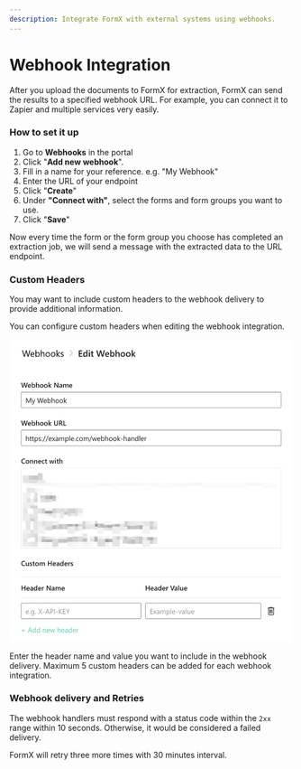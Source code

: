 ```yaml
---
description: Integrate FormX with external systems using webhooks.
---
```


# Webhook Integration

After you upload the documents to FormX for extraction, FormX can send the results to a specified webhook URL. For example, you can connect it to Zapier and multiple services very easily.

### How to set it up

1. Go to **Webhooks** in the portal
2. Click "**Add new webhook**".
3. Fill in a name for your reference. e.g. "My Webhook"
4. Enter the URL of your endpoint
5. Click "**Create**"
6. Under **"Connect with"**, select the forms and form groups you want to use.
7. Click "**Save**"

Now every time the form or the form group you choose has completed an extraction job, we will send a message with the extracted data to the URL endpoint.&#x20;

### Custom Headers

You may want to include custom headers to the webhook delivery to provide additional information.&#x20;

You can configure custom headers when editing the webhook integration.&#x20;

![](../.gitbook/assets/image.png)

Enter the header name and value you want to include in the webhook delivery. Maximum 5 custom headers can be added for each webhook integration.

### Webhook delivery and Retries

The webhook handlers must respond with a status code within the `2xx` range within 10 seconds. Otherwise, it would be considered a failed delivery.

FormX will retry three more times with 30 minutes interval.
